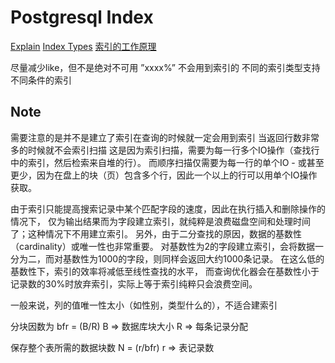 # Postgresql Index

[Explain](https://www.postgresql.org/docs/9.4/static/using-explain.html)
[Index Types](https://www.postgresql.org/docs/9.3/static/indexes-types.html)
[索引的工作原理](https://dreamer-yzy.github.io/2015/01/05/-%E8%BD%AC%E8%BD%BD-%E4%BD%A0%E7%9F%A5%E9%81%93%E6%95%B0%E6%8D%AE%E5%BA%93%E7%B4%A2%E5%BC%95%E7%9A%84%E5%B7%A5%E4%BD%9C%E5%8E%9F%E7%90%86%E5%90%97%EF%BC%9F/)



尽量减少like，但不是绝对不可用 ”xxxx%” 不会用到索引的
不同的索引类型支持不同条件的索引

## Note
需要注意的是并不是建立了索引在查询的时候就一定会用到索引
当返回行数非常多的时候就不会索引扫描
这是因为索引扫描，需要为每一行多个IO操作（查找行中的索引，然后检索来自堆的行）。
而顺序扫描仅需要为每一行的单个IO - 或甚至更少，因为在盘上的块（页）包含多个行，因此一个以上的行可以用单个IO操作获取。

由于索引只能提高搜索记录中某个匹配字段的速度，因此在执行插入和删除操作的情况下，
仅为输出结果而为字段建立索引，就纯粹是浪费磁盘空间和处理时间了；这种情况下不用建立索引。
另外，由于二分查找的原因，数据的基数性（cardinality）或唯一性也非常重要。
对基数性为2的字段建立索引，会将数据一分为二，而对基数性为1000的字段，则同样会返回大约1000条记录。
在这么低的基数性下，索引的效率将减低至线性查找的水平，
而查询优化器会在基数性小于记录数的30%时放弃索引，实际上等于索引纯粹只会浪费空间。

一般来说，列的值唯一性太小（如性别，类型什么的），不适合建索引



分块因数为 bfr = (B/R)
B => 数据库块大小
R => 每条记录分配

保存整个表所需的数据块数 N = (r/bfr)
r => 表记录数
